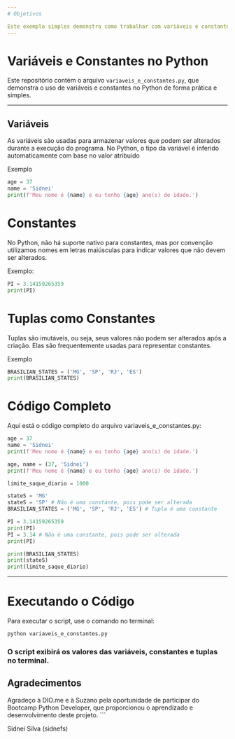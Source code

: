 ```yaml
---
# Objetivos

Este exemplo simples demonstra como trabalhar com variáveis e constantes no Python. Apesar de o Python não ter suporte nativo para constantes, boas práticas como o uso de letras maiúsculas e tuplas ajudam a indicar valores que não devem ser alterados.
---
```


# Variáveis e Constantes no Python

Este repositório contém o arquivo `variaveis_e_constantes.py`, que demonstra o uso de variáveis e constantes no Python de forma prática e simples.

---

## Variáveis

As variáveis são usadas para armazenar valores que podem ser alterados durante a execução do programa. No Python, o tipo da variável é inferido automaticamente com base no valor atribuído

Exemplo

```python
age = 37
name = 'Sidnei'
print(f'Meu nome é {name} e eu tenho {age} ano(s) de idade.')
```

# Constantes

No Python, não há suporte nativo para constantes, mas por convenção utilizamos nomes em letras maiúsculas para indicar valores que não devem ser alterados.

Exemplo:

```python
PI = 3.14159265359
print(PI)
```

# Tuplas como Constantes

Tuplas são imutáveis, ou seja, seus valores não podem ser alterados após a criação. Elas são frequentemente usadas para representar constantes.

Exemplo

```python
BRASILIAN_STATES = ('MG', 'SP', 'RJ', 'ES')
print(BRASILIAN_STATES)
```

# Código Completo

Aqui está o código completo do arquivo variaveis_e_constantes.py:

```python
age = 37
name = 'Sidnei'
print(f'Meu nome é {name} e eu tenho {age} ano(s) de idade.')

age, name = (37, 'Sidnei')
print(f'Meu nome é {name} e eu tenho {age} ano(s) de idade.')

limite_saque_diario = 1000

stateS = 'MG'
stateS = 'SP' # Não é uma constante, pois pode ser alterada
BRASILIAN_STATES = ('MG', 'SP', 'RJ', 'ES') # Tupla é uma constante

PI = 3.14159265359
print(PI)
PI = 3.14 # Não é uma constante, pois pode ser alterada
print(PI)

print(BRASILIAN_STATES)
print(stateS)
print(limite_saque_diario)
```

---

# Executando o Código

Para executar o script, use o comando no terminal:

```bash
python variaveis_e_constantes.py
```

### O script exibirá os valores das variáveis, constantes e tuplas no terminal.

## Agradecimentos

Agradeço à DIO.me e à Suzano pela oportunidade de participar do Bootcamp Python Developer, que proporcionou o aprendizado e desenvolvimento deste projeto. ```

Sidnei Silva (sidnefs)
